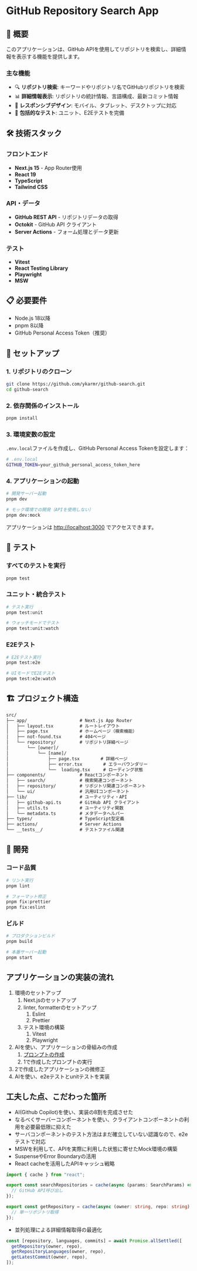 # GitHub Repository Search App

## 🚀 概要

このアプリケーションは、GitHub APIを使用してリポジトリを検索し、詳細情報を表示する機能を提供します。

### 主な機能

- 🔍 **リポジトリ検索**: キーワードやリポジトリ名でGitHubリポジトリを検索
- 📊 **詳細情報表示**: リポジトリの統計情報、言語構成、最新コミット情報
- 📱 **レスポンシブデザイン**: モバイル、タブレット、デスクトップに対応
- 🧪 **包括的なテスト**: ユニット、E2Eテストを完備

## 🛠 技術スタック

### フロントエンド

- **Next.js 15** - App Router使用
- **React 19**
- **TypeScript**
- **Tailwind CSS**

### API・データ

- **GitHub REST API** - リポジトリデータの取得
- **Octokit** - GitHub API クライアント
- **Server Actions** - フォーム処理とデータ更新

### テスト

- **Vitest**
- **React Testing Library**
- **Playwright**
- **MSW**

## 📋 必要要件

- Node.js 18以降
- pnpm 8以降
- GitHub Personal Access Token（推奨）

## 🚀 セットアップ

### 1. リポジトリのクローン

```bash
git clone https://github.com/ykarmr/github-search.git
cd github-search
```

### 2. 依存関係のインストール

```bash
pnpm install
```

### 3. 環境変数の設定

`.env.local`ファイルを作成し、GitHub Personal Access Tokenを設定します：

```bash
# .env.local
GITHUB_TOKEN=your_github_personal_access_token_here
```

### 4. アプリケーションの起動

```bash
# 開発サーバー起動
pnpm dev

# モック環境での開発（APIを使用しない）
pnpm dev:mock
```

アプリケーションは <http://localhost:3000> でアクセスできます。

## 🧪 テスト

### すべてのテストを実行

```bash
pnpm test
```

### ユニット・統合テスト

```bash
# テスト実行
pnpm test:unit

# ウォッチモードでテスト
pnpm test:unit:watch
```

### E2Eテスト

```bash
# E2Eテスト実行
pnpm test:e2e

# UIモードでE2Eテスト
pnpm test:e2e:watch
```

## 🏗 プロジェクト構造

```txt
src/
├── app/                    # Next.js App Router
│   ├── layout.tsx          # ルートレイアウト
│   ├── page.tsx            # ホームページ（検索機能）
│   ├── not-found.tsx       # 404ページ
│   └── repository/         # リポジトリ詳細ページ
│       └── [owner]/
│           └── [name]/
│               ├── page.tsx        # 詳細ページ
│               ├── error.tsx        # エラーバウンダリー
│               └──  loading.tsx     # ローディング状態
├── components/             # Reactコンポーネント
│   ├── search/             # 検索関連コンポーネント
│   ├── repository/         # リポジトリ関連コンポーネント
│   └── ui/                 # 汎用UIコンポーネント
├── lib/                    # ユーティリティ・API
│   ├── github-api.ts       # GitHub API クライアント
│   ├── utils.ts            # ユーティリティ関数
│   └── metadata.ts         # メタデータヘルパー
├── types/                  # TypeScript型定義
├── actions/                # Server Actions
└── __tests__/              # テストファイル関連
```

## 🔧 開発

### コード品質

```bash
# リント実行
pnpm lint

# フォーマット修正
pnpm fix:prettier
pnpm fix:eslint
```

### ビルド

```bash
# プロダクションビルド
pnpm build

# 本番サーバー起動
pnpm start
```

## アプリケーションの実装の流れ

1. 環境のセットアップ
   1. Next.jsのセットアップ
   2. linter, formatterのセットアップ
      1. Eslint
      2. Prettier
   3. テスト環境の構築
      1. Vitest
      2. Playwright
2. AIを使い、アプリケーションの骨組みの作成
   1. [プロンプトの作成](./prompt.md)
   2. 1で作成したプロンプトの実行
3. 2で作成したアプリケーションの微修正
4. AIを使い、e2eテストとunitテストを実装

## 工夫した点、こだわった箇所

- AI(Github Copilot)を使い、実装の8割を完成させた
- なるべくサーバーコンポーネントを使い、クライアントコンポーネントの利用を必要最低限に抑えた
- サーバコンポーネントのテスト方法はまだ確立していない認識なので、e2eテストで対応
- MSWを利用して、APIを実際に利用した状態に寄せたMock環境の構築
- SuspenseやError Boundaryの活用
- React cacheを活用したAPIキャッシュ戦略

```typescript
import { cache } from "react";

export const searchRepositories = cache(async (params: SearchParams) => {
  // GitHub API呼び出し
});

export const getRepository = cache(async (owner: string, repo: string) => {
  // 単一リポジトリ取得
});
```

- 並列処理による詳細情報取得の最適化

```typescript
const [repository, languages, commits] = await Promise.allSettled([
  getRepository(owner, repo),
  getRepositoryLanguages(owner, repo),
  getLatestCommit(owner, repo),
]);
```
